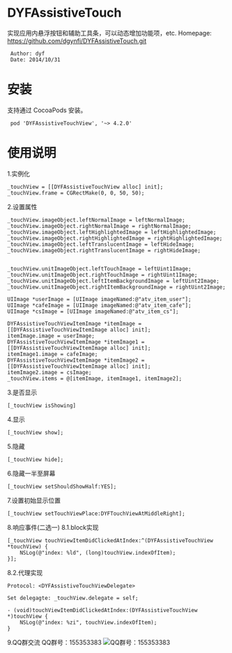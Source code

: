 # DYFAssistiveTouch
 实现应用内悬浮按钮和辅助工具条，可以动态增加功能项，etc.
 Homepage: https://github.com/dgynfi/DYFAssistiveTouch.git

```
 Author: dyf
 Date: 2014/10/31
```

# 安装
 支持通过 CocoaPods 安装。
```pod
 pod 'DYFAssistiveTouchView', '~> 4.2.0'
```

# 使用说明
 1.实例化
```ObjC
_touchView = [[DYFAssistiveTouchView alloc] init];
_touchView.frame = CGRectMake(0, 0, 50, 50);
```

 2.设置属性
```ObjC
_touchView.imageObject.leftNormalImage = leftNormalImage;
_touchView.imageObject.rightNormalImage = rightNormalImage;
_touchView.imageObject.leftHighlightedImage = leftHighlightedImage;
_touchView.imageObject.rightHighlightedImage = rightHighlightedImage;
_touchView.imageObject.leftTranslucentImage = leftHideImage;
_touchView.imageObject.rightTranslucentImage = rightHideImage;


_touchView.unitImageObject.leftTouchImage = leftUint1Image;
_touchView.unitImageObject.rightTouchImage = rightUint1Image;
_touchView.unitImageObject.leftItemBackgroundImage = leftUint2Image;
_touchView.unitImageObject.rightItemBackgroundImage = rightUint2Image;

UIImage *userImage = [UIImage imageNamed:@"atv_item_user"];
UIImage *cafeImage = [UIImage imageNamed:@"atv_item_cafe"];
UIImage *csImage = [UIImage imageNamed:@"atv_item_cs"];

DYFAssistiveTouchViewItemImage *itemImage = [[DYFAssistiveTouchViewItemImage alloc] init];
itemImage.image = userImage;
DYFAssistiveTouchViewItemImage *itemImage1 = [[DYFAssistiveTouchViewItemImage alloc] init];
itemImage1.image = cafeImage;
DYFAssistiveTouchViewItemImage *itemImage2 = [[DYFAssistiveTouchViewItemImage alloc] init];
itemImage2.image = csImage;
_touchView.items = @[itemImage, itemImage1, itemImage2];
```

 3.是否显示
```ObjC
[_touchView isShowing]
```

 4.显示
```ObjC
[_touchView show];
```

 5.隐藏
```ObjC
[_touchView hide];
```

 6.隐藏一半至屏幕
```ObjC
[_touchView setShouldShowHalf:YES];
```

 7.设置初始显示位置
```ObjC
[_touchView setTouchViewPlace:DYFTouchViewAtMiddleRight];
```
 8.响应事件(二选一)
  8.1.block实现
```ObjC
[_touchView touchViewItemDidClickedAtIndex:^(DYFAssistiveTouchView *touchView) {
    NSLog(@"index: %ld", (long)touchView.indexOfItem);
}];
```
  8.2.代理实现
```ObjC
Protocol: <DYFAssistiveTouchViewDelegate>

Set delegagte: _touchView.delegate = self;

- (void)touchViewItemDidClickedAtIndex:(DYFAssistiveTouchView *)touchView {
    NSLog(@"index: %zi", touchView.indexOfItem);
}
```

 9.QQ群交流
  QQ群号：155353383
  ![QQ群号：155353383](https://github.com/dgynfi/DYFAssistiveTouch/images/qq155353383.jpg)

